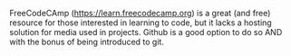 FreeCodeCAmp (https://learn.freecodecamp.org) is a great (and free) resource for those interested in learning to code, but it lacks a hosting solution for media used in projects. Github is a good option to do so AND with the bonus of being introduced to git.
